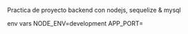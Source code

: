 Practica de proyecto backend con nodejs, sequelize & mysql

env vars 
NODE_ENV=development
APP_PORT=
